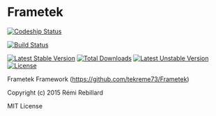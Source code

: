 # Frametek

[![Codeship Status](https://codeship.io/projects/5209eb70-ec71-0132-7ff9-3ab4798fa513/status?branch=master)](https://codeship.com/projects/83752)

[![Build Status](https://travis-ci.org/tekreme73/Frametek.svg?branch=master)](https://travis-ci.org/tekreme73/Frametek)

[![Latest Stable Version](https://poser.pugx.org/tekreme73/frametek/v/stable)](https://packagist.org/packages/tekreme73/frametek)
[![Total Downloads](https://poser.pugx.org/tekreme73/frametek/downloads)](https://packagist.org/packages/tekreme73/frametek)
[![Latest Unstable Version](https://poser.pugx.org/tekreme73/frametek/v/unstable)](https://packagist.org/packages/tekreme73/frametek)
[![License](https://poser.pugx.org/tekreme73/frametek/license)](https://packagist.org/packages/tekreme73/frametek)

Frametek Framework (https://github.com/tekreme73/Frametek)

Copyright (c) 2015 Rémi Rebillard

MIT License

